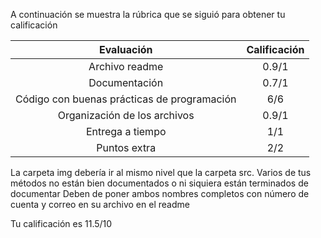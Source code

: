 A continuación se muestra la rúbrica que se siguió para obtener tu calificación 

| Evaluación | Calificación |
|:-----------:|:--------:|
| Archivo readme |  0.9/1  |
| Documentación |  0.7/1  |
| Código con buenas prácticas de programación |  6/6  |
| Organización de los archivos | 0.9/1  |
| Entrega a tiempo |  1/1 |
| Puntos extra | 2/2  |

La carpeta img debería ir al mismo nivel que la carpeta src.
Varios de tus métodos no están bien documentados o ni siquiera están terminados de documentar
Deben de poner ambos nombres completos con número de cuenta y correo en su archivo en el readme

Tu calificación es 11.5/10